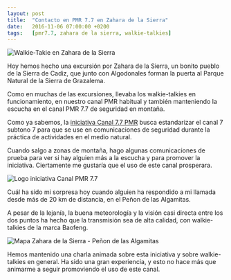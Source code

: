 ```yaml
---
layout: post
title:  "Contacto en PMR 7.7 en Zahara de la Sierra"
date:   2016-11-06 07:00:00 +0200
tags:	[pmr7.7, zahara de la sierra, walkie-talkies]
---
```


![Walkie-Takie en Zahara de la Sierra][zahara_pmr77]

Hoy hemos hecho una excursión por Zahara de la Sierra, un bonito pueblo
de la Sierra de Cadiz, que junto con Algodonales forman la puerta al Parque
Natural de la Sierra de Grazalema.

Como en muchas de las excursiones, llevaba los walkie-talkies en
funcionamiento, en nuestro canal PMR habitual y también manteniendo la escucha
en el canal PMR 7.7 de seguridad en montaña.

<!--more-->

Como ya sabemos, la [iniciativa Canal 7.7 PMR][canal77pmr] busca estandarizar
el canal 7 subtono 7 para que se use en comunicaciones de seguridad durante la
práctica de actividades en el medio natural.

Cuando salgo a zonas de montaña, hago algunas comunicaciones de prueba para
ver si hay alguien más a la escucha y para promover la iniciativa.
Ciertamente me gustaría que el uso de este canal prosperara.

![Logo iniciativa Canal PMR 7.7][canal77pmr]

Cuál ha sido mi sorpresa hoy cuando alguien ha respondido a mi llamada desde
más de 20 km de distancia, en el Peñon de las Algamitas.

A pesar de la lejanía, la buena meteorología y la visión casi directa
entre los dos puntos ha hecho que la transmisión sea de alta calidad, con
walkie-talkies de la marca Baofeng.

![Mapa Zahara de la Sierra - Peñon de las Algamitas][zahara_pmr77_mapa]

Hemos mantenido una charla animada sobre esta iniciativa y sobre walkie-talkies
en general. Ha sido una gran experiencia, y esto no hace más que animarme a
seguir promoviendo el uso de este canal.


[zahara_pmr77]:			{{site.url}}/assets/zahara_pmr77.jpg
[pmr77web]:			http://www.canal77pmr.com/
[canal77pmr]:			{{site.url}}/assets/canal77pmr.jpg
[zahara_pmr77_mapa]:		{{site.url}}/assets/zahara_pmr77_mapa.png
